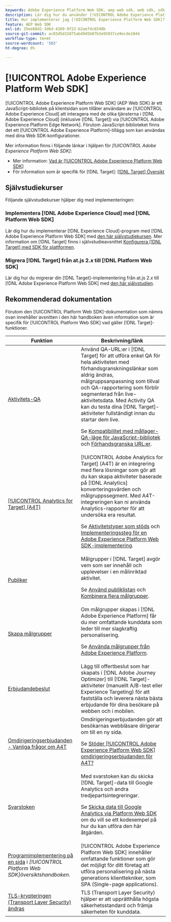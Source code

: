 ```yaml
---
keywords: Adobe Experience Platform Web SDK, aep web sdk, web sdk, sdk, adobe experience cloud, platform edge network, adobe experience platform edge network, edge network, aep edge network, Adobe Experience Platform Web SDK0
description: Lär dig hur du använder [!UICONTROL Adobe Experience Platform Web SDK] för att interagera med de olika tjänsterna i [!UICONTROL Adobe Experience Cloud] via [!UICONTROL AEP Edge Network].
title: Hur implementerar jag [!UICONTROL Experience Platform Web SDK]?
feature: AEP Web SDK
exl-id: 35ee60d2-3d6d-4169-9f22-b2aef4c6548b
source-git-commit: ac03d5d15875ab4945b07b3e95037ce9ecde1044
workflow-type: tm+mt
source-wordcount: '503'
ht-degree: 0%

---
```


# [!UICONTROL Adobe Experience Platform Web SDK]

[!UICONTROL Adobe Experience Platform Web SDK] (AEP Web SDK) är ett JavaScript-bibliotek på klientsidan som tillåter användare av [!UICONTROL Adobe Experience Cloud] att interagera med de olika tjänsterna i [!DNL Adobe Experience Cloud] (inklusive [!DNL Target]) via [!UICONTROL Adobe Experience Platform Edge Network]. Förutom JavaScript-biblioteket finns det ett [!UICONTROL Adobe Experience Platform]-tillägg som kan användas med dina Web SDK-konfigurationer.

Mer information finns i följande länkar i hjälpen för *[!UICONTROL Adobe Experience Platform Web SDK]*:

* Mer information: [Vad är [!UICONTROL Adobe Experience Platform Web SDK]](https://experienceleague.adobe.com/docs/experience-platform/edge/home.html)
* För information som är specifik för [!DNL Target]: [[!DNL Target] Översikt](https://experienceleague.adobe.com/docs/experience-platform/edge/personalization/adobe-target/target-overview.html)

## Självstudiekurser

Följande självstudiekurser hjälper dig med implementeringen:

### Implementera [!DNL Adobe Experience Cloud] med [!DNL Platform Web SDK]

Lär dig hur du implementerar [!DNL Experience Cloud]-program med [!DNL Adobe Experience Platform Web SDK] med [den här självstudiekursen](https://experienceleague.adobe.com/docs/platform-learn/implement-web-sdk/overview.html). Mer information om [!DNL Target] finns i självstudieavsnittet [Konfigurera [!DNL Target] med SDK för plattformen](https://experienceleague.adobe.com/docs/platform-learn/implement-web-sdk/applications-setup/setup-target.html).

### Migrera [!DNL Target] från at.js 2.*x* till [!DNL Platform Web SDK]

Lär dig hur du migrerar din [!DNL Target]-implementering från at.js 2.*x* till [!DNL Adobe Experience Platform Web SDK] med [den här självstudien](https://experienceleague.adobe.com/docs/platform-learn/migrate-target-to-websdk/introduction.html).

## Rekommenderad dokumentation

Förutom den [!UICONTROL Platform Web SDK]-dokumentation som nämns ovan innehåller avsnitten i den här handboken även information som är specifik för [!UICONTROL Platform Web SDK] vad gäller [!DNL Target]-funktioner.

| Funktion | Beskrivning/länk |
| --- | --- |
| [Aktivitets-QA](https://experienceleague.adobe.com/docs/target/using/activities/activity-qa/activity-qa.html) | Använd QA-URL:er i [!DNL Target] för att utföra enkel QA för hela aktiviteten med förhandsgranskningslänkar som aldrig ändras, målgruppsanpassning som tillval och QA-rapportering som förblir segmenterad från live-aktivitetsdata. Med Activity QA kan du testa dina [!DNL Target]-aktiviteter fullständigt innan du startar dem live.<p>Se [Kompatibilitet med mållager-QA-läge för JavaScript-bibliotek](https://experienceleague.adobe.com/docs/target/using/activities/activity-qa/activity-qa.html#compatibility) och [Förhandsgranska URL:er](https://experienceleague.adobe.com/docs/target/using/activities/activity-qa/activity-qa.html#preview). |
| [[!UICONTROL Analytics for Target] (A4T)](https://experienceleague.adobe.com/docs/target/using/integrate/a4t/a4t.html) | [!UICONTROL Adobe Analytics for Target] (A4T) är en integrering med flera lösningar som gör att du kan skapa aktiviteter baserade på [!DNL Analytics] konverteringsvärden och målgruppssegment. Med A4T-integreringen kan ni använda Analytics-rapporter för att undersöka era resultat.<p>Se [Aktivitetstyper som stöds](https://experienceleague.adobe.com/docs/target/using/integrate/a4t/a4t.html#section_F487896214BF4803AF78C552EF1669AA) och [Implementeringssteg för en Adobe Experience Platform Web SDK-implementering](https://experienceleague.adobe.com/docs/target/using/integrate/a4t/a4timplementation.html#platform). |
| [Publiker](https://experienceleague.adobe.com/docs/target/using/audiences/target.html) | Målgrupper i [!DNL Target] avgör vem som ser innehåll och upplevelser i en målinriktad aktivitet.<p>Se [Använd publiklistan](https://experienceleague.adobe.com/docs/target/using/audiences/create-audiences/audiences.html#use-list) och [Kombinera flera målgrupper](https://experienceleague.adobe.com/docs/target/using/audiences/combining-multiple-audiences.html). |
| [Skapa målgrupper](https://experienceleague.adobe.com/docs/target/using/audiences/create-audiences/audiences.html) | Om målgrupper skapas i [!DNL Adobe Experience Platform] får du mer omfattande kunddata som leder till mer slagkraftig personalisering.<p>Se [Använda målgrupper från Adobe Experience Platform](https://experienceleague.adobe.com/docs/target/using/audiences/create-audiences/audiences.html#aep). |
| [Erbjudandebeslut](https://experienceleague.adobe.com/docs/target/using/integrate/ajo/offer-decision.html) | Lägg till offertbeslut som har skapats i [!DNL Adobe Journey Optimizer] till [!DNL Target]-aktiviteter (manuellt A/B-test eller Experience Targeting) för att fastställa och leverera nästa bästa erbjudande för dina besökare på webben och i mobilen. |
| [Omdirigeringserbjudanden - Vanliga frågor om A4T](https://experienceleague.adobe.com/docs/target/using/integrate/a4t/a4t-faq/a4t-faq-redirect-offers.html) | Omdirigeringserbjudanden gör att besökarnas webbläsare dirigerar om till en ny sida.<p>Se [Stöder [!UICONTROL Adobe Experience Platform Web SDK] omdirigeringserbjudanden för A4T?](https://experienceleague.adobe.com/docs/target/using/integrate/a4t/a4t-faq/a4t-faq-redirect-offers.html#platform) |
| [Svarstoken](https://experienceleague.adobe.com/docs/target/using/administer/response-tokens.html) | Med svarstoken kan du skicka [!DNL Target]-data till Google Analytics och andra tredjepartsintegreringar.<p>Se [Skicka data till Google Analytics via Platform Web SDK](https://experienceleague.adobe.com/docs/target/using/administer/response-tokens.html#sending-data-to-google-analytics-via-platform-web-sdk) om du vill se ett kodexempel på hur du kan utföra den här åtgärden. |
| [Programimplementering på en sida](https://experienceleague.adobe.com/docs/experience-platform/edge/personalization/adobe-target/spa-implementation.html) i *[!UICONTROL Platform Web SDK]översiktshandboken*. | [!UICONTROL Adobe Experience Platform Web SDK] innehåller omfattande funktioner som gör det möjligt för ditt företag att utföra personalisering på nästa generations klienttekniker, som SPA (Single-page applications). |
| [TLS-krypteringen (Transport Layer Security) ändras](/help/dev/before-implement/tls-transport-layer-security-encryption.md) | TLS (Transport Layer Security) hjälper er att upprätthålla högsta säkerhetsstandard och främja säkerheten för kunddata. |
